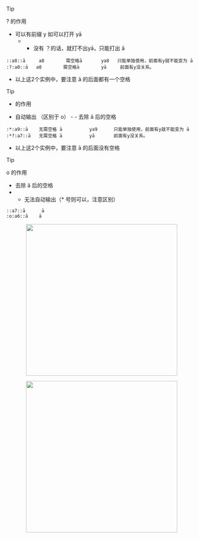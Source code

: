 > [!TIP]
>  ? 的作用

- 可以有前缀 y   如可以打开 yā   
     - - 没有 ？的话，就打不出yā，只能打出 ā

```
::a8::ā     a8        需空格ā       ya8   只能单独使用，前面有y就不能变为 ā
:?:a0::ā   a0        需空格ā        yā     前面有y没关系。
```
-  以上这2个实例中，要注意 ā 的后面都有一个空格

> [!TIP]
>   * 的作用

- 自动输出   （区别于 o）
            - - 去除 ā 后的空格

```
:*:a9::ā    无需空格 ā          ya9      只能单独使用，前面有y就不能变为 ā
:*?:a7::ā   无需空格 ā          yā       前面有y没关系。
```
-  以上这2个实例中，要注意 ā 的后面没有空格

> [!TIP]
>   o 的作用

- 去除 ā 后的空格
- - 无法自动输出（* 号则可以，注意区别）

```
::a7::ā      ā 
:o:a6::ā    ā
```

<p align="center"><img src="https://cdn.jsdelivr.net/gh/zb9678/img@main/up1/01.16:14:43:21.png" style="width:400px;"></p>

<p align='center'><img src="https://ing.w07.us.kg/images/20250116142301.png" style='width:400px;'><br><br>
